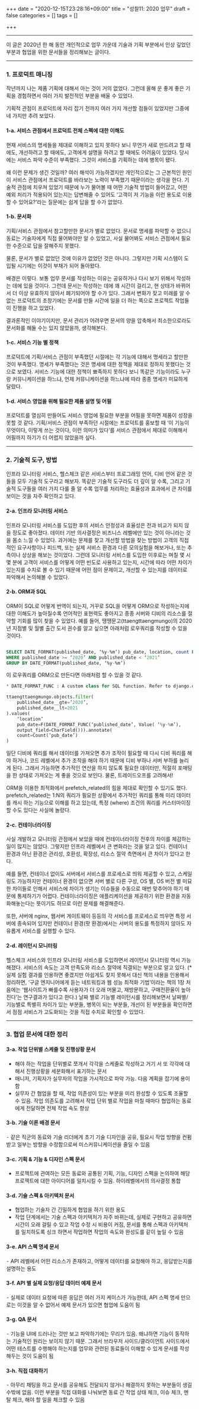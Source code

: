 +++
date = "2020-12-15T23:28:16+09:00"
title = "성찰11: 2020 업무"
draft = false
categories = []
tags = []

+++

***

이 글은 2020년 한 해 동안 개인적으로 업무 가운데 기술과 기획 부분에서 인상 깊었던 부분과 협업을 위한 문서들을 정리해보는 글이다.

***

### 1. 프로덕트 매니징

작년까지 나는 제품 기획에 대해서 아는 것이 거의 없었다. 그런데 올해 운 좋게 좋은 기획을 경험하면서 여러 가지 발전적인 부분을 배울 수 있었다.

기획적 관점이 프로덕트에 자리 잡기 전까지 여러 가지 개선할 점들이 있었지만 그중에 네 가지만 추려 보았다.

#### 1-a. 서비스 관점에서 프로덕트 전체 스펙에 대한 이해도

현재 서비스의 명세들을 제대로 이해하고 있지 못하다 보니 무언가 새로 만드려고 할 때에도, 개선하려고 할 때에도, 고객에게 설명을 하려고 할 때에도 어려움이 있었다. 당시에는 서비스 파악 수준이 부족했다. 그것이 서비스를 기획하는 데에 병목이 됐다.

왜 이런 문제가 생긴 것일까? 여러 해석이 가능하겠지만 개인적으로는 그 근본적인 원인이 서비스 관점에서 프로덕트를 바라보는 노력이 부족했기 때문이라는 생각을 한다. 기술적 관점에 치우쳐 있었기 때문에 누가 물어볼 때 어떤 기술적 방법이 들어갔고, 어떤 예외 처리가 적용되어 있는지는 답변해줄 수 있어도 ‘고객이 저 기능을 이런 용도로 이용할 수 있어요?’라는 질문에는 쉽게 답을 할 수가 없었다.

#### 1-b. 문서화 

기획/서비스 관점에서 참고할만한 문서가 별로 없었다. 문서로 명세를 파악할 수 없으니 동료는 기술자에게 직접 물어봐야만 알 수 있었고, 사실 물어봐도 서비스 관점에서 필요한 수준으로 답을 잘해주지 못했다.

물론, 문서가 별로 없었던 것에 이유가 없었던 것은 아니다. 그렇지만 기획 시스템이 도입될 시기에는 이것이 부채가 되어 돌아왔다. 

배경은 이렇다. 보통 업무 문서를 작성하는 이유는 공유하거나 다시 보기 위해서 작성하는 데에 있을 것이다. 그런데 문서는 작성하는 데에 꽤 시간이 걸리고, 현 상태가 바뀌어서 더 이상 유효하지 않아서 폐기되어야 할 수가 있다. 그래서 변화가 잦고 미래를 알 수 없는 프로덕트의 초창기에는 문서를 만들 시간에 일을 더 하는 쪽으로 프로젝트 작업들이 진행을 하고 있었다.

결과론적인 이야기이지만, 문서 관리가 어려우면 문서의 양을 압축해서 최소한으로라도 문서화를 해둘 수는 있지 않았을까, 생각해본다.

#### 1-c. 서비스 기능 별 정책

프로덕트에 기획/서비스 관점이 부족했던 시절에는 각 기능에 대해서 명세라고 할만한 것이 부족했다. 명세가 부족했다는 것은 명세에 대한 정책을 제대로 정하지 못했다는 것으로 보였다. 서비스 기능에 대한 정책이 뾰족하지 못하다 보니 똑같은 기능이라도 누구랑 커뮤니케이션을 하느냐, 언제 커뮤니케이션을 하느냐에 따라 종종 명세가 미묘하게 달랐다.

#### 1-d. 서비스 영업을 위해 필요한 제품 설명 및 어필

프로덕트를 열심히 만들어도 서비스 영업에 필요한 부분을 어필을 못하면 제품이 성장을 못할 것 같다. 기획/서비스 관점이 부족하던 시절에는 프로덕트를 홍보할 때 ‘이 기능이 무엇이다, 이렇게 쓰는 것이다, 이런 의미가 있다’를 서비스 관점에서 제대로 이해해서 어필까지 하기가 더 어렵지 않았을까 싶다.

***

### 2. 기술적 도구, 방법

인프라 모니터링 서비스, 헬스체크 같은 서비스부터 프로그래밍 언어, 디비 언어 같은 것들을 모두 기술적 도구라고 해보자. 똑같은 기술적 도구라도 더 깊이 알 수록, 그리고 기술적 도구들을 여러 가지 다룰 줄 알 수록 업무를 처리하는 효율성과 효과에서 큰 차이를 보이는 것을 자주 확인하고 있다.

#### 2-a. 인프라 모니터링 서비스

인프라 모니터링 서비스를 도입한 후의 서비스 안정성과 효율성은 전과 비교가 되지 않을 정도로 좋아졌다. 데이터 기반 의사결정은 비즈니스 레벨에만 있는 것이 아니라는 것을 몸소 느낄 수 있었다. 과거에는 문제를 찾고 개선할 방법을 찾는 방법이 고객의 직접적인 요구사항이나 피드백, 또는 실제 서비스 환경과 다른 모의실험을 해보거나, 또는 추측이나 상상을 해보는 것이었다. 그런데 모니터링 서비스를 도입한 이후로는 며칠 몇 시 몇 분에 고객이 서비스를 어떻게 어떤 빈도로 사용하고 있는지, 시간에 따라 어떤 차이가 있는지를 수치로 볼 수 있기 때문에 어떤 점이 문제이고, 개선할 수 있는지를 데이터로 파악해서 논의해볼 수 있었다.

#### 2-b. ORM과 SQL

ORM이 SQL로 어떻게 번역이 되는지, 거꾸로 SQL을 어떻게 ORM으로 작성하는지에 대한 이해도가 높아질수록 언어적인 표현력도 좋아지고 종종 서버와 디비의 리소스를 절약할 기회를 많이 찾을 수 있었다. 예를 들어, 땡땡문고(ttaengttaengmungo)의 2020년 지점별 및 월별 출간 도서 권수를 알고 싶으면 아래처럼 로우쿼리를 작성할 수 있을 것이다.

```sql

SELECT DATE_FORMAT(published_date, ‘%y-%m’) pub_date, location, count FROM ttaengttaengmungo
WHERE published_date >= ‘2020’ AND published_date < ‘2021’
GROUP BY DATE_FORMAT(published_date, ‘%y-%m’)

```

이 로우쿼리를 ORM으로 만든다면 아래처럼 할 수 있을 것 같다. 

```python
* DATE_FORMAT_FUNC : A custom class for SQL function. Refer to django.db.models.Func

ttaengttaengmungo.objects.filter(
    published_date__gte=’2020’,       
    published_date__lt=2021
).values(
    ‘location’
    pub_date=F(DATE_FORMAT_FUNC(‘published_date’, Value( ‘%y-%m’),
    output_field=CharField())).annotate(
    count=Count(’pub_date’)
)

```

일단 디비에 쿼리를 해서 데이터를 가져오면 추가 조작이 필요할 때 다시 디비 쿼리를 해야 하거나, 코드 레벨에서 추가 조작을 해야 하기 때문에 디비 부하나 서버 부하를 늘리게 된다. 그래서 가능하면 추가적인 연산을 하지 않도록 필요한 데이터만, 적절히 포매팅을 한 상태로 가져오는 게 좋을 것으로 보인다. 물론, 트레이드오프를 고려해서!

ORM을 이용한 최적화에서 prefetch_related의 힘을 제대로 확인할 수 있기도 했다. prefetch_related는 1:N의 쿼리가 필요한 상황에서 추가적인 쿼리를 통해 미리 데이터를 캐시 하는 기능으로 이해를 하고 있는데, 특정 (where) 조건의 쿼리를 커스터마이징 할 수도 있다는 사실에 놀랐다.

#### 2-c. 컨테이너라이징

사실 개발하고 모니터링 관점에서 보았을 때에 컨테이너라이징 전후의 차이를 체감하는 일이 많지는 않았다. 그렇지만 인프라 레벨에서 큰 변화라는 것을 알고 있다. 컨테이너 환경과 아닌 환경은 관리성, 호환성, 확장성, 리소스 절약 측면에서 큰 차이가 있다고 한다. 

예를 들면, 컨테이너 없이도 서버에서 서비스를 프로세스로 띄워 제공할 수 있고, 스케일링도 가능하지만 컨테이너 환경이 없으면 서버 별로 다른 구성, OS 별, OS 버전 별 미묘한 차이들로 인해서 서비스에 차이가 생기는 이슈들을 수동으로 매번 맞추어야 하기 때문에 통제하기가 어렵다. 컨테이너라이징은 애플리케이션을 제공하기 위한 환경을 자동화해놓는다는 뜻이기도 하므로 이런 문제를 해결해준다. 

또한, 서버에 nginx, 웹서버 게이트웨이 등등의 각 서비스를 프로세스로 띄우면 특정 서버에 종속되어 있지만 컨테이너 환경(팟 환경)에서는 서버의 용도를 특정하지 않아도 자유롭게 서비스를 실행할 수 있다.

#### 2-d. 레이턴시 모니터링

헬스체크 서비스와 인프라 모니터링 서비스를 도입하면서 레이턴시 모니터링 역시 가능해졌다. 서비스의 속도는 고객 만족도와 리소스 절약에 직결되는 부분으로 알고 있다. (* 실제 실험 결과를 인용하면 좋겠지만 아쉽게도 찾지 못해서 대신 책의 내용을 인용해서 정리하면, ‘구글 엔지니어에게 듣는 네트워킹과 웹 성능 최적화 기법’이라는 책의 1장 처음에는 ‘웹사이트가 빠를수록 사용자가 더 오래 머물고, 재방문하고, 구매전환율이 높아진다’는 연구결과가 있다고 한다.) 날짜 별로 기능별 레이턴시를 정리해보면서 날짜별/기능별로 특별히 차이가 있는 부분들, 병목이 되는 부분들, 개선이 된 부분들을 확인하면서 점점 서비스가 고도화되는 것을 직접 수치로 확인할 수 있었다.

***

### 3. 협업 문서에 대한 정리

#### 3-a. 작업 단위별 스케줄 및 진행상황 문서

- 해야 하는 작업을 단위별로 쪼개서 각각을 스케줄로 작성하고 거기 서 또 각각에 대해서 진행상황을 세분화해서 표기하는 문서
- 매니저, 기획자가 실무자의 작업을 가시적으로 파악 가능. 다음 계획을 잡기에 용이함
- 실무자 간 협업을 할 때, 작업 의존성이 있는 부분을 미리 완성할 수 있도록 조율할 수 있음. 작업 의존도를 고려해서 작업 단위 별로 작업을 마칠 때마다 협업하는 동료에게 전달하면 전체 작업 속도 향상

#### 3-b. 기술 이론 배경 문서

⁃ 같은 직군의 동료와 기술 리더에게 초기 기술 디자인을 공유, 필요시 작업 방향을 컨펌 받고 일부는 방향을 수정함으로써 미스커뮤니케이션을 줄일 수 있음

#### 3-c. 기획 & 기능 & 디자인 스펙 문서

- 프로젝트에 관여하는 모든 동료와 공통된 기획, 기능, 디자인 스펙을 논의하여 해당 프로젝트에 대한 아이디어를 일치시킬 수 있음. 하이레벨에서의 의사결정 통합

#### 3-d. 기술 스펙 & 아키텍처 문서

- 협업하는 기술자 간 긴밀하게 협업을 하기 위한 용도
- 작업 단계에서는 기술 스펙과 아키텍처가 자주 바뀌는데, 실제로 구현하고 공유하면 시간이 오래 걸릴 수 있고 작업 수정 시 비용이 커짐, 문서를 통해 스펙과 아키텍처를 일치하도록 싱크 하면서 작업하면 작업의 속도와 완성도를 같이 높일 수 있음

#### 3-e. API 스펙 명세 문서

⁃ API 레벨에서 어떤 리소스가 존재하고, 어떻게 데이터를 요청해야 하고, 응답받는지를 설명하는 용도

#### 3-f. API 별 실제 요청/응답 데이터 예제 문서

⁃ 실제로 데이터 요청에 따른 응답은 여러 가지 케이스가 가능한데, API 스펙 명세 만으로는 이것을 알 수 없어서 예제 문서가 있으면 협업에 도움이 됨

#### 3-g. QA 문서

⁃ 기능을 UI에 드러나는 것만 보고 파악하기에는 무리가 있음. 왜냐하면 기능이 동작하는 기술적인 원리는 보이지 않기 때문. 그래서 브라우저 사이드/클라이언트 사이드에서 어떤 테스트를 수행해야 하는지를 업무와 관련된 동료들이 이해할 수 있게 문서를 작성해두는 것이 도움이 됨

#### 3-h. 직접 대화하기

⁃ 아무리 채팅을 하고 문서를 공유해도 전달되지 않거나 해결하지 못하는 부분들이 생길 수밖에 없음. 이런 부분을 직접 대화를 나눠보면 동료 간 작업 상태 체크, 이슈 체크, 멘탈 체크, 해야 할 일을 체크할 수 있음

